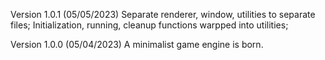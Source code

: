 Version 1.0.1 (05/05/2023)
Separate renderer, window, utilities to separate files;
Initialization, running, cleanup functions warpped into utilities;

Version 1.0.0 (05/04/2023)
A minimalist game engine is born.